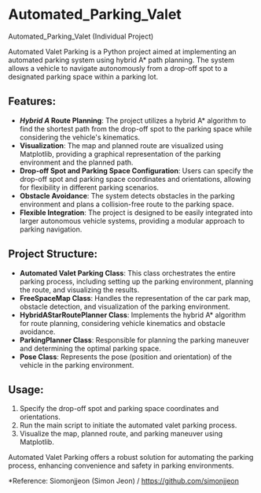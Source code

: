 # Automated_Parking_Valet
Automated_Parking_Valet (Individual Project)


Automated Valet Parking is a Python project aimed at implementing an automated parking system using hybrid A* path planning. The system allows a vehicle to navigate autonomously from a drop-off spot to a designated parking space within a parking lot.

## Features:
- ***Hybrid A* Route Planning**: The project utilizes a hybrid A* algorithm to find the shortest path from the drop-off spot to the parking space while considering the vehicle's kinematics.
- **Visualization**: The map and planned route are visualized using Matplotlib, providing a graphical representation of the parking environment and the planned path.
- **Drop-off Spot and Parking Space Configuration**: Users can specify the drop-off spot and parking space coordinates and orientations, allowing for flexibility in different parking scenarios.
- **Obstacle Avoidance**: The system detects obstacles in the parking environment and plans a collision-free route to the parking space.
- **Flexible Integration**: The project is designed to be easily integrated into larger autonomous vehicle systems, providing a modular approach to parking navigation.

## Project Structure:
- **Automated Valet Parking Class**: This class orchestrates the entire parking process, including setting up the parking environment, planning the route, and visualizing the results.
- **FreeSpaceMap Class**: Handles the representation of the car park map, obstacle detection, and visualization of the parking environment.
- **HybridAStarRoutePlanner Class**: Implements the hybrid A* algorithm for route planning, considering vehicle kinematics and obstacle avoidance.
- **ParkingPlanner Class**: Responsible for planning the parking maneuver and determining the optimal parking space.
- **Pose Class**: Represents the pose (position and orientation) of the vehicle in the parking environment.

## Usage:
1. Specify the drop-off spot and parking space coordinates and orientations.
2. Run the main script to initiate the automated valet parking process.
3. Visualize the map, planned route, and parking maneuver using Matplotlib.



Automated Valet Parking offers a robust solution for automating the parking process, enhancing convenience and safety in parking environments.

*Reference:
Siomonjjeon (Simon Jeon) / https://github.com/simonjjeon
